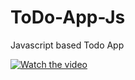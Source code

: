 # ToDo-App-Js
Javascript based Todo App

[![Watch the video](https://img.youtube.com/vi/wCkHbaLG5cw/0.jpg)](https://www.youtube.com/watch?v=wCkHbaLG5cw)

